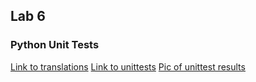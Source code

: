 ## Lab 6

### Python Unit Tests
[Link to translations](https://github.com/aleung013/OpenSource-s16/blob/master/lab6/markdown.py)
[Link to unittests](https://github.com/aleung013/OpenSource-s16/blob/master/lab6/test_markdown_unittest.py)
[Pic of unittest results](unittest.png)